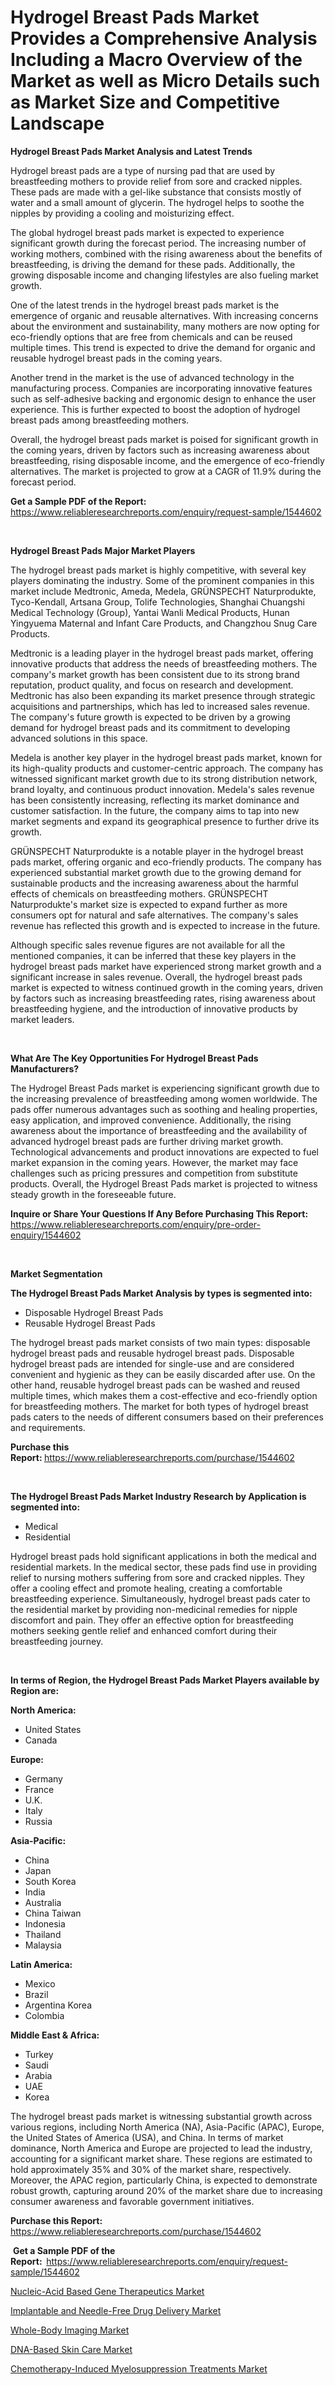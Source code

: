 <p><h1>Hydrogel Breast Pads Market Provides a Comprehensive Analysis Including a Macro Overview of the Market as well as Micro Details such as Market Size and Competitive Landscape</h1></p><p><strong>Hydrogel Breast Pads Market Analysis and Latest Trends</strong></p>
<p><p>Hydrogel breast pads are a type of nursing pad that are used by breastfeeding mothers to provide relief from sore and cracked nipples. These pads are made with a gel-like substance that consists mostly of water and a small amount of glycerin. The hydrogel helps to soothe the nipples by providing a cooling and moisturizing effect.</p><p>The global hydrogel breast pads market is expected to experience significant growth during the forecast period. The increasing number of working mothers, combined with the rising awareness about the benefits of breastfeeding, is driving the demand for these pads. Additionally, the growing disposable income and changing lifestyles are also fueling market growth.</p><p>One of the latest trends in the hydrogel breast pads market is the emergence of organic and reusable alternatives. With increasing concerns about the environment and sustainability, many mothers are now opting for eco-friendly options that are free from chemicals and can be reused multiple times. This trend is expected to drive the demand for organic and reusable hydrogel breast pads in the coming years.</p><p>Another trend in the market is the use of advanced technology in the manufacturing process. Companies are incorporating innovative features such as self-adhesive backing and ergonomic design to enhance the user experience. This is further expected to boost the adoption of hydrogel breast pads among breastfeeding mothers.</p><p>Overall, the hydrogel breast pads market is poised for significant growth in the coming years, driven by factors such as increasing awareness about breastfeeding, rising disposable income, and the emergence of eco-friendly alternatives. The market is projected to grow at a CAGR of 11.9% during the forecast period.</p></p>
<p><strong>Get a Sample PDF of the Report:&nbsp;</strong> <a href="https://www.reliableresearchreports.com/enquiry/request-sample/1544602">https://www.reliableresearchreports.com/enquiry/request-sample/1544602</a></p>
<p>&nbsp;</p>
<p><strong>Hydrogel Breast Pads Major Market Players</strong></p>
<p><p>The hydrogel breast pads market is highly competitive, with several key players dominating the industry. Some of the prominent companies in this market include Medtronic, Ameda, Medela, GRÜNSPECHT Naturprodukte, Tyco-Kendall, Artsana Group, Tolife Technologies, Shanghai Chuangshi Medical Technology (Group), Yantai Wanli Medical Products, Hunan Yingyuema Maternal and Infant Care Products, and Changzhou Snug Care Products.</p><p>Medtronic is a leading player in the hydrogel breast pads market, offering innovative products that address the needs of breastfeeding mothers. The company's market growth has been consistent due to its strong brand reputation, product quality, and focus on research and development. Medtronic has also been expanding its market presence through strategic acquisitions and partnerships, which has led to increased sales revenue. The company's future growth is expected to be driven by a growing demand for hydrogel breast pads and its commitment to developing advanced solutions in this space.</p><p>Medela is another key player in the hydrogel breast pads market, known for its high-quality products and customer-centric approach. The company has witnessed significant market growth due to its strong distribution network, brand loyalty, and continuous product innovation. Medela's sales revenue has been consistently increasing, reflecting its market dominance and customer satisfaction. In the future, the company aims to tap into new market segments and expand its geographical presence to further drive its growth.</p><p>GRÜNSPECHT Naturprodukte is a notable player in the hydrogel breast pads market, offering organic and eco-friendly products. The company has experienced substantial market growth due to the growing demand for sustainable products and the increasing awareness about the harmful effects of chemicals on breastfeeding mothers. GRÜNSPECHT Naturprodukte's market size is expected to expand further as more consumers opt for natural and safe alternatives. The company's sales revenue has reflected this growth and is expected to increase in the future.</p><p>Although specific sales revenue figures are not available for all the mentioned companies, it can be inferred that these key players in the hydrogel breast pads market have experienced strong market growth and a significant increase in sales revenue. Overall, the hydrogel breast pads market is expected to witness continued growth in the coming years, driven by factors such as increasing breastfeeding rates, rising awareness about breastfeeding hygiene, and the introduction of innovative products by market leaders.</p></p>
<p>&nbsp;</p>
<p><strong>What Are The Key Opportunities For Hydrogel Breast Pads Manufacturers?</strong></p>
<p><p>The Hydrogel Breast Pads market is experiencing significant growth due to the increasing prevalence of breastfeeding among women worldwide. The pads offer numerous advantages such as soothing and healing properties, easy application, and improved convenience. Additionally, the rising awareness about the importance of breastfeeding and the availability of advanced hydrogel breast pads are further driving market growth. Technological advancements and product innovations are expected to fuel market expansion in the coming years. However, the market may face challenges such as pricing pressures and competition from substitute products. Overall, the Hydrogel Breast Pads market is projected to witness steady growth in the foreseeable future.</p></p>
<p><strong>Inquire or Share Your Questions If Any Before Purchasing This Report:</strong> <a href="https://www.reliableresearchreports.com/enquiry/pre-order-enquiry/1544602">https://www.reliableresearchreports.com/enquiry/pre-order-enquiry/1544602</a></p>
<p>&nbsp;</p>
<p><strong>Market Segmentation</strong></p>
<p><strong>The Hydrogel Breast Pads Market Analysis by types is segmented into:</strong></p>
<p><ul><li>Disposable Hydrogel Breast Pads</li><li>Reusable Hydrogel Breast Pads</li></ul></p>
<p><p>The hydrogel breast pads market consists of two main types: disposable hydrogel breast pads and reusable hydrogel breast pads. Disposable hydrogel breast pads are intended for single-use and are considered convenient and hygienic as they can be easily discarded after use. On the other hand, reusable hydrogel breast pads can be washed and reused multiple times, which makes them a cost-effective and eco-friendly option for breastfeeding mothers. The market for both types of hydrogel breast pads caters to the needs of different consumers based on their preferences and requirements.</p></p>
<p><strong>Purchase this Report:&nbsp;</strong><a href="https://www.reliableresearchreports.com/purchase/1544602">https://www.reliableresearchreports.com/purchase/1544602</a></p>
<p>&nbsp;</p>
<p><strong>The Hydrogel Breast Pads Market Industry Research by Application is segmented into:</strong></p>
<p><ul><li>Medical</li><li>Residential</li></ul></p>
<p><p>Hydrogel breast pads hold significant applications in both the medical and residential markets. In the medical sector, these pads find use in providing relief to nursing mothers suffering from sore and cracked nipples. They offer a cooling effect and promote healing, creating a comfortable breastfeeding experience. Simultaneously, hydrogel breast pads cater to the residential market by providing non-medicinal remedies for nipple discomfort and pain. They offer an effective option for breastfeeding mothers seeking gentle relief and enhanced comfort during their breastfeeding journey.</p></p>
<p>&nbsp;</p>
<p><strong>In terms of Region, the Hydrogel Breast Pads Market Players available by Region are:</strong></p>
<p>
    <p> <strong> North America: </strong>
        <ul>
            <li>United States</li>
            <li>Canada</li>
        </ul>
        </p> 
    <p> <strong> Europe: </strong>
        <ul>
            <li>Germany</li>
            <li>France</li>
            <li>U.K.</li>
            <li>Italy</li>
            <li>Russia</li>
        </ul>
        </p> 
    <p> <strong> Asia-Pacific: </strong>
        <ul>
            <li>China</li>
            <li>Japan</li>
            <li>South Korea</li>
            <li>India</li>
            <li>Australia</li>
            <li>China Taiwan</li>
            <li>Indonesia</li>
            <li>Thailand</li>
            <li>Malaysia</li>
        </ul>
        </p> 
    <p> <strong> Latin America: </strong>
        <ul>
            <li>Mexico</li>
            <li>Brazil</li>
            <li>Argentina Korea</li>
            <li>Colombia</li>
        </ul>
        </p> 
    <p> <strong> Middle East & Africa: </strong>
        <ul>
            <li>Turkey</li>
            <li>Saudi</li>
            <li>Arabia</li>
            <li>UAE</li>
            <li>Korea</li>
        </ul>
    </p>
    </p>
<p><p>The hydrogel breast pads market is witnessing substantial growth across various regions, including North America (NA), Asia-Pacific (APAC), Europe, the United States of America (USA), and China. In terms of market dominance, North America and Europe are projected to lead the industry, accounting for a significant market share. These regions are estimated to hold approximately 35% and 30% of the market share, respectively. Moreover, the APAC region, particularly China, is expected to demonstrate robust growth, capturing around 20% of the market share due to increasing consumer awareness and favorable government initiatives.</p></p>
<p><strong>Purchase this Report: </strong><a href="https://www.reliableresearchreports.com/purchase/1544602">https://www.reliableresearchreports.com/purchase/1544602</a></p>
<p>&nbsp;<strong>Get a Sample PDF of the Report:&nbsp;&nbsp;</strong><a href="https://www.reliableresearchreports.com/enquiry/request-sample/1544602">https://www.reliableresearchreports.com/enquiry/request-sample/1544602</a></p>
<p><strong></strong></p>
<p><p><a href="https://github.com/deliacustodio40/Market-Research-Report-List-2/blob/main/nucleic-acid-based-gene-therapeutics-market.md">Nucleic-Acid Based Gene Therapeutics Market</a></p><p><a href="https://github.com/scarol104/Market-Research-Report-List-2/blob/main/implantable-and-needle-free-drug-delivery-market.md">Implantable and Needle-Free Drug Delivery Market</a></p><p><a href="https://github.com/gshchiplitsov/Market-Research-Report-List-2/blob/main/whole-body-imaging-market.md">Whole-Body Imaging Market</a></p><p><a href="https://github.com/ambrozg/Market-Research-Report-List-2/blob/main/dna-based-skin-care-market.md">DNA-Based Skin Care Market</a></p><p><a href="https://github.com/dzharov81/Market-Research-Report-List-2/blob/main/chemotherapy-induced-myelosuppression-treatments-market.md">Chemotherapy-Induced Myelosuppression Treatments Market</a></p></p>